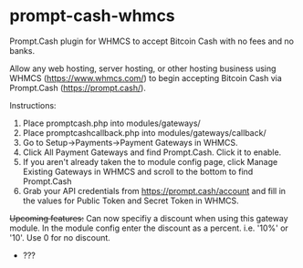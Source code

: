 # prompt-cash-whmcs
Prompt.Cash plugin for WHMCS to accept Bitcoin Cash with no fees and no banks.

Allow any web hosting, server hosting, or other hosting business using WHMCS (https://www.whmcs.com/) to begin accepting Bitcoin Cash via Prompt.Cash (https://prompt.cash/).


Instructions:

1) Place promptcash.php into modules/gateways/
2) Place promptcashcallback.php into modules/gateways/callback/
3) Go to Setup->Payments->Payment Gateways in WHMCS.
4) Click All Payment Gateways and find Prompt.Cash.  Click it to enable.
5) If you aren't already taken the to module config page, click Manage Existing Gateways in WHMCS and scroll to the bottom to find Prompt.Cash
6) Grab your API credentials from https://prompt.cash/account and fill in the values for Public Token and Secret Token in WHMCS.

~~Upcoming features:~~
Can now specifiy a discount when using this gateway module. In the module config enter the discount as a percent. i.e. '10%' or '10'.  Use 0 for no discount.
* ???


